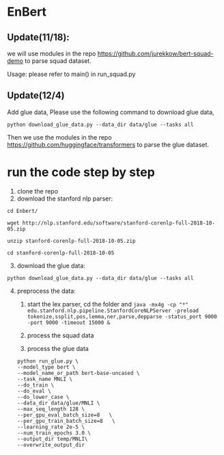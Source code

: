 # EnBert
## Update(11/18):
we will use modules in the repo https://github.com/jurekkow/bert-squad-demo to 
parse squad dataset.

Usage: please refer to main() in run_squad.py

## Update(12/4)
Add glue data, Please use the following command to download glue data,

```python download_glue_data.py --data_dir data/glue --tasks all```


Then we use the modules in the repo https://github.com/huggingface/transformers to parse 
the glue dataset.


# run the code step by step
1. clone the repo
2. download the stanford nlp parser:

```cd Enbert/```

```wget http://nlp.stanford.edu/software/stanford-corenlp-full-2018-10-05.zip```

```unzip stanford-corenlp-full-2018-10-05.zip```

```cd stanford-corenlp-full-2018-10-05```

3. download the glue data:

```python download_glue_data.py --data_dir data/glue --tasks all```

4. preprocess the data:
    1. start the lex parser, cd the folder and 
```java -mx4g -cp "*" edu.stanford.nlp.pipeline.StanfordCoreNLPServer -preload tokenize,ssplit,pos,lemma,ner,parse,depparse -status_port 9000 -port 9000 -timeout 15000 &```
  
    2. process the squad data
    
    3. process the glue data
    ```
   python run_glue.py \
    --model_type bert \
    --model_name_or_path bert-base-uncased \
    --task_name MNLI \
    --do_train \
    --do_eval \
    --do_lower_case \
    --data_dir data/glue/MNLI \
    --max_seq_length 128 \
    --per_gpu_eval_batch_size=8   \
    --per_gpu_train_batch_size=8   \
    --learning_rate 2e-5 \
    --num_train_epochs 3.0 \
    --output_dir temp/MNLI\
    --overwrite_output_dir
   ```